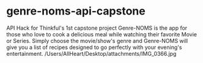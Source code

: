 # genre-noms-api-capstone
API Hack for Thinkful's 1st capstone project
Genre-NOMS is the app for those who love to cook a delicious meal while watching their favorite Movie or Series. Simply choose the movie/show's genre and Genre-NOMS will give you a list of recipes designed to go perfectly with your evening's entertainment.
/Users/AllHeart/Desktop/attachments/IMG_0366.jpg
